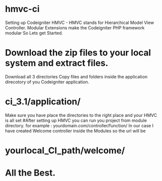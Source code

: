 # hmvc-ci
Setting up Codeigniter HMVC - HMVC stands for Hierarchical Model View Controller. Modular Extensions make the Codeigniter PHP framework modular So Lets get Started.
# Download the zip files to your local system and extract files.
Download all 3 directories
Copy files and folders inside the application direcotory of you Codeigniter application.
# ci_3.1/application/
Make sure you have place the directories to the right place and your HMVC is all set
#After setting up HMVC you can run you project from module directory.
for example : yourdomain.com/controller/function/
In our case I  have created Welcome controller inside the Modules so the url will be 
# yourlocal_CI_path/welcome/

# All the Best.
